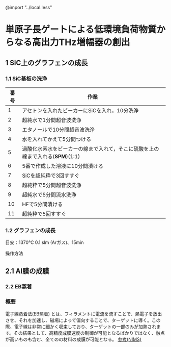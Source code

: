 @import "../local.less"
# 単原子長ゲートによる低環境負荷物質からなる高出力THz増幅器の創出

## 1 SiC上のグラフェンの成長

### 1.1 SiC基板の洗浄
| 番号 |作業|  
|---|---|
|1|アセトンを入れたビーカーにSiCを入れ，10分洗浄   |  
|2|超純水で1分間超音波洗浄|
|3|エタノールで10分間超音波洗浄 |
|4|水を入れてかえて5分間つける|
|5|過酸化水素水をビーカーの線まで入れて，そこに硫酸を上の線まで入れる(**SPM**)(1:1)|
|6|5番で作成した溶液に10分間漬ける|
|7|SiCを超純粋で3回すすぐ|
|8|超純粋で5分間超音波洗浄|
|9|超純水で5分間流水洗浄|
|10|HFで5分間漬ける|
|11|超純粋で5回すすぐ|

### 1.2 グラフェンの成長
目安：1370℃ 0.1 slm (Arガス)、15min

操作方法


## 2.1 Al膜の成膜

### 2.2 EB蒸着
### 概要
 電子線蒸着法(EB蒸着) とは、フィラメントに電流を流すことで、熱電子を放出させ、それを加速し、磁場によって偏向することで、ターゲットに導く。この際、電子線は非常に細かく収束しており、ターゲットの一部のみが加熱されます。その結果として、高精度成膜速度の制御が可能となるばかりではなく、融点が高いものも含む、全てのの材料の成膜が可能となる。
 [参考(NIMS)](https://www.nims.go.jp/spintronics/depositionJ.html)

 ### 